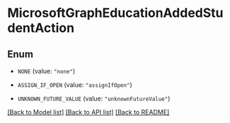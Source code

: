 # MicrosoftGraphEducationAddedStudentAction

## Enum


* `NONE` (value: `"none"`)

* `ASSIGN_IF_OPEN` (value: `"assignIfOpen"`)

* `UNKNOWN_FUTURE_VALUE` (value: `"unknownFutureValue"`)


[[Back to Model list]](../README.md#documentation-for-models) [[Back to API list]](../README.md#documentation-for-api-endpoints) [[Back to README]](../README.md)


